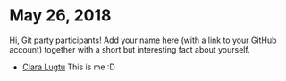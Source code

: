 # May 26, 2018

Hi, Git party participants! Add your name here (with a link to your GitHub account) together with a short but interesting fact about yourself.

* [Clara Lugtu](https://github.com/claralugtu/)
This is me :D